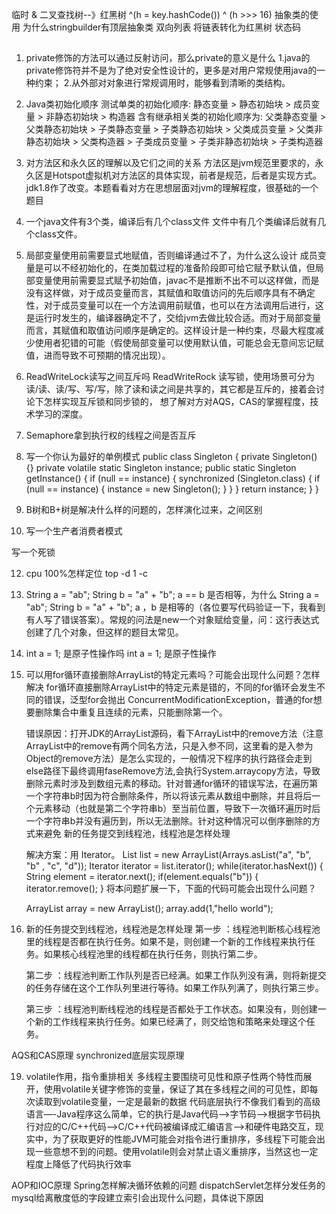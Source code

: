 临时
& 
二叉查找树--》红黑树
^(h = key.hashCode()) ^ (h >>> 16) 
抽象类的使用
为什么stringbuilder有顶层抽象类
双向列表
将链表转化为红黑树
状态码

##
1. private修饰的方法可以通过反射访问，那么private的意义是什么
	1.java的private修饰符并不是为了绝对安全性设计的，更多是对用户常规使用java的一种约束；
	2.从外部对对象进行常规调用时，能够看到清晰的类结构。
   
2. Java类初始化顺序
	测试单类的初始化顺序: 
					   静态变量 > 静态初始块 > 成员变量 > 非静态初始块 > 构造器
	含有继承相关类的初始化顺序为: 
							  父类静态变量 > 父类静态初始块 > 子类静态变量 > 子类静态初始块 > 父类成员变量 > 父类非静态初始块 > 父类构造器 > 子类成员变量 > 子类非静态初始块 > 子类构造器
			
3. 对方法区和永久区的理解以及它们之间的关系
	 方法区是jvm规范里要求的，永久区是Hotspot虚拟机对方法区的具体实现，前者是规范，后者是实现方式。jdk1.8作了改变。本题看看对方在思想层面对jvm的理解程度，很基础的一个题目	

4. 一个java文件有3个类，编译后有几个class文件
	  文件中有几个类编译后就有几个class文件。

5. 局部变量使用前需要显式地赋值，否则编译通过不了，为什么这么设计
	 成员变量是可以不经初始化的，在类加载过程的准备阶段即可给它赋予默认值，但局部变量使用前需要显式赋予初始值，javac不是推断不出不可以这样做，而是没有这样做，对于成员变量而言，其赋值和取值访问的先后顺序具有不确定性，对于成员变量可以在一个方法调用前赋值，也可以在方法调用后进行，这是运行时发生的，编译器确定不了，交给jvm去做比较合适。而对于局部变量而言，其赋值和取值访问顺序是确定的。这样设计是一种约束，尽最大程度减少使用者犯错的可能（假使局部变量可以使用默认值，可能总会无意间忘记赋值，进而导致不可预期的情况出现）。

6. ReadWriteLock读写之间互斥吗
	 ReadWriteRock 读写锁，使用场景可分为读/读、读/写、写/写，除了读和读之间是共享的，其它都是互斥的，接着会讨论下怎样实现互斥锁和同步锁的， 想了解对方对AQS，CAS的掌握程度，技术学习的深度。
7. Semaphore拿到执行权的线程之间是否互斥

8. 写一个你认为最好的单例模式
	public class Singleton {
    private Singleton() {}
    private volatile static Singleton instance;
    public static Singleton getInstance() {
        if (null == instance) {
            synchronized (Singleton.class) {
                if (null == instance) {
                    instance = new Singleton();
                }
            }
        }
        return instance;
    	}
	}
	
9. B树和B+树是解决什么样的问题的，怎样演化过来，之间区别
	
10. 写一个生产者消费者模式

写一个死锁

12. cpu 100%怎样定位
	top -d 1 -c

13. String a = "ab"; String b = "a" + "b"; a == b 是否相等，为什么
	String a = "ab"; String b = "a" + "b"; a ，b 是相等的（各位要写代码验证一下，我看到有人写了错误答案）。常规的问法是new一个对象赋给变量，问：这行表达式创建了几个对象，但这样的题目太常见。

14. int a = 1; 是原子性操作吗
	int a = 1; 是原子性操作

15. 可以用for循环直接删除ArrayList的特定元素吗？可能会出现什么问题？怎样解决
	for循环直接删除ArrayList中的特定元素是错的，不同的for循环会发生不同的错误，泛型for会抛出 ConcurrentModificationException，普通的for想要删除集合中重复且连续的元素，只能删除第一个。
	
	错误原因：打开JDK的ArrayList源码，看下ArrayList中的remove方法（注意ArrayList中的remove有两个同名方法，只是入参不同，这里看的是入参为Object的remove方法）是怎么实现的，一般情况下程序的执行路径会走到else路径下最终调用faseRemove方法,会执行System.arraycopy方法，导致删除元素时涉及到数组元素的移动。针对普通for循环的错误写法，在遍历第一个字符串b时因为符合删除条件，所以将该元素从数组中删除，并且将后一个元素移动（也就是第二个字符串b）至当前位置，导致下一次循环遍历时后一个字符串b并没有遍历到，所以无法删除。针对这种情况可以倒序删除的方式来避免
	新的任务提交到线程池，线程池是怎样处理
	
	解决方案：用 Iterator。
	 List<String> list = new  ArrayList(Arrays.asList("a", "b",  "b" , "c", "d"));
	 Iterator<String> iterator = list.iterator();
	       while(iterator.hasNext()) {
	           String element = iterator.next();
	           if(element.equals("b")) {
	               iterator.remove();
	           }
	将本问题扩展一下，下面的代码可能会出现什么问题？

	ArrayList<String> array = new ArrayList<String>();
	array.add(1,"hello world");

16. 新的任务提交到线程池，线程池是怎样处理
	第一步 ：线程池判断核心线程池里的线程是否都在执行任务。如果不是，则创建一个新的工作线程来执行任务。如果核心线程池里的线程都在执行任务，则执行第二步。

	第二步 ：线程池判断工作队列是否已经满。如果工作队列没有满，则将新提交的任务存储在这个工作队列里进行等待。如果工作队列满了，则执行第三步。
	
	第三步 ：线程池判断线程池的线程是否都处于工作状态。如果没有，则创建一个新的工作线程来执行任务。如果已经满了，则交给饱和策略来处理这个任务。

AQS和CAS原理
synchronized底层实现原理

19. volatile作用，指令重排相关
	多线程主要围绕可见性和原子性两个特性而展开，使用volatile关键字修饰的变量，保证了其在多线程之间的可见性，即每次读取到volatile变量，一定是最新的数据
	代码底层执行不像我们看到的高级语言—-Java程序这么简单，它的执行是Java代码–>字节码–>根据字节码执行对应的C/C++代码–>C/C++代码被编译成汇编语言–>和硬件电路交互，现实中，为了获取更好的性能JVM可能会对指令进行重排序，多线程下可能会出现一些意想不到的问题。使用volatile则会对禁止语义重排序，当然这也一定程度上降低了代码执行效率

AOP和IOC原理
Spring怎样解决循环依赖的问题
dispatchServlet怎样分发任务的
mysql给离散度低的字段建立索引会出现什么问题，具体说下原因

